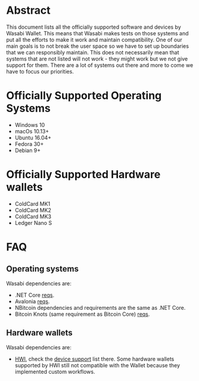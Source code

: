 # Abstract

This document lists all the officially supported software and devices by Wasabi Wallet. This means that Wasabi makes tests on those systems and put all the efforts to make it work and maintain compatibility. One of our main goals is to not break the user space so we have to set up boundaries that we can responsibly maintain. This does not necessarily mean that systems that are not listed will not work - they might work but we not give support for them. There are a lot of systems out there and more to come we have to focus our priorities.

# Officially Supported Operating Systems

- Windows 10
- macOs 10.13+
- Ubuntu 16.04+
- Fedora 30+
- Debian 9+

# Officially Supported Hardware wallets

- ColdCard MK1
- ColdCard MK2
- ColdCard MK3
- Ledger Nano S

# FAQ

## Operating systems

Wasabi dependencies are:
- .NET Core [reqs](https://github.com/dotnet/core/blob/master/release-notes/3.1/3.1-supported-os.md).
- Avalonia [reqs](https://github.com/AvaloniaUI/Avalonia/wiki/Runtime-Requirements).
- NBitcoin dependencies and requirements are the same as .NET Core.
- Bitcoin Knots (same requirement as Bitcoin Core) [reqs](https://bitcoin.org/en/bitcoin-core/features/requirements#system-requirements).

## Hardware wallets

Wasabi dependencies are:
- [HWI](https://github.com/bitcoin-core/HWI), check the [device support](https://github.com/bitcoin-core/HWI#device-support) list there. Some hardware wallets supported by HWI still not compatible with the Wallet because they implemented custom workflows.
